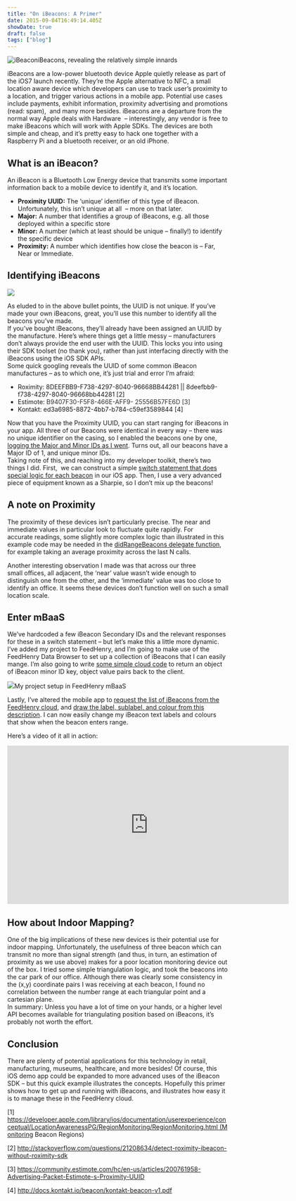 ```yaml
---
title: "On iBeacons: A Primer"
date: 2015-09-04T16:49:14.405Z
showDate: true
draft: false
tags: ["blog"]
---
```



<span style="width: 200px;" class="alignright">![iBeacon](http://res.cloudinary.com/cianclarke/image/upload/v1398958054/beacons_cfau9p.jpg)iBeacons, revealing the relatively simple innards
</span>
  
iBeacons are a low-power bluetooth device Apple quietly release as part of the iOS7 launch recently. They’re the Apple alternative to NFC, a small location aware device which developers can use to track user’s proximity to a location, and trigger various actions in a mobile app. Potential use cases include payments, exhibit information, proximity advertising and promotions (read: spam),  and many more besides. iBeacons are a departure from the normal way Apple deals with Hardware  – interestingly, any vendor is free to make iBeacons which will work with Apple SDKs. The devices are both simple and cheap, and it’s pretty easy to hack one together with a Raspberry Pi and a bluetooth receiver, or an old iPhone.


## What is an iBeacon?

An iBeacon is a Bluetooth Low Energy device that transmits some important information back to a mobile device to identify it, and it’s location.

- **Proximity UUID:** The ‘unique’ identifier of this type of iBeacon. Unfortunately, this isn’t unique at all  – more on that later.
- **Major:** A number that identifies a group of iBeacons, e.g. all those deployed within a specific store
- **Minor:** A number (which at least should be unique – finally!) to identify the specific device
- **Proximity:** A number which identifies how close the beacon is – Far, Near or Immediate.


## Identifying iBeacons

<span class="alignright">![](http://res.cloudinary.com/cianclarke/image/upload/c_scale,w_225/v1398957797/photo1_1_k7twsu.jpg)</span>
  
As eluded to in the above bullet points, the UUID is not unique. If you’ve made your own iBeacons, great, you’ll use this number to identify all the beacons you’ve made.  
 If you’ve bought iBeacons, they’ll already have been assigned an UUID by the manufacture. Here’s where things get a little messy – manufacturers don’t always provide the end user with the UUID. This locks you into using their SDK toolset (no thank you), rather than just interfacing directly with the iBeacons using the iOS SDK APIs.  
 Some quick googling reveals the UUID of some common iBeacon manufactures – as to which one, it’s just trial and error I’m afraid:

- Roximity: 8DEEFBB9-F738-4297-8040-96668BB44281 || 8deefbb9-f738-4297-8040-96668bb44281 [2]
- Estimote: <span style="color: #333333;">B9407F30-F5F8-466E-AFF9- 25556B57FE6D [3]</span>
- Kontakt: ed3a6985-8872-4bb7-b784-c59ef3589844 [4]

Now that you have the Proximity UUID, you can start ranging for iBeacons in your app. All three of our Beacons were identical in every way – there was no unique identifier on the casing, so I enabled the beacons one by one, [logging the Major and Minor IDs as I went](https://github.com/cianclarke/iBeacons-primer/blob/hardcoded-beacons/BeaconReceiver/ViewController.m#L79). Turns out, all our beacons have a Major ID of 1, and unique minor IDs.  
 Taking note of this, and reaching into my developer toolkit, there’s two things I did. First,  we can construct a simple [switch statement that does special logic for each beacon](https://github.com/cianclarke/iBeacons-primer/blob/hardcoded-beacons/BeaconReceiver/ViewController.m#L82-L105) in our iOS app. Then, I use a very advanced piece of equipment known as a Sharpie, so I don’t mix up the beacons!


## A note on Proximity

The proximity of these devices isn’t particularly precise. The near and immediate values in particular look to fluctuate quite rapidly. For accurate readings, some slightly more complex logic than illustrated in this example code may be needed in the [didRangeBeacons delegate function](https://github.com/cianclarke/iBeacons-primer/blob/hardcoded-beacons/BeaconReceiver/ViewController.m#L53), for example taking an average proximity across the last N calls.

Another interesting observation I made was that across our three small offices, all adjacent, the ‘near’ value wasn’t wide enough to distinguish one from the other, and the ‘immediate’ value was too close to identify an office. It seems these devices don’t function well on such a small location scale.


## Enter mBaaS

We’ve hardcoded a few iBeacon Secondary IDs and the relevant responses for these in a switch statement – but let’s make this a little more dynamic. I’ve added my project to FeedHenry, and I’m going to make use of the FeedHenry Data Browser to set up a collection of iBeacons that I can easily mange. I’m also going to write [some simple cloud code](https://gist.github.com/cianclarke/272fae631ab34ac38161#file-beacons-js-L5-L19) to return an object of iBeacon minor ID key, object value pairs back to the client.

<span class="" id="attachment_646" style="width: 604px">![](http://res.cloudinary.com/cianclarke/image/upload/v1398957033/Screen_Shot_2014-05-01_at_11_10_02_qdolou.png)My project setup in FeedHenry mBaaS

</span>

Lastly, I’ve altered the mobile app to [request the list of iBeacons from the FeedHenry cloud](https://github.com/cianclarke/iBeacons-primer/blob/master/BeaconReceiver/ViewController.m#L40-L56), and [draw the label, sublabel, and colour from this description](https://github.com/cianclarke/iBeacons-primer/blob/master/BeaconReceiver/ViewController.m#L92-L102). I can now easily change my iBeacon text labels and colours that show when the beacon enters range.

Here’s a video of it all in action:

<iframe allowfullscreen="" frameborder="0" height="360" src="http://www.youtube.com/embed/E9XkkeTpxNg?feature=oembed" width="640"></iframe>


## How about Indoor Mapping?

One of the big implications of these new devices is their potential use for indoor mapping. Unfortunately, the usefulness of three beacon which can transmit no more than signal strength (and thus, in turn, an estimation of proximity as we use above) makes for a poor location monitoring device out of the box. I tried some simple triangulation logic, and took the beacons into the car park of our office. Although there was clearly some consistency in the (x,y) coordinate pairs I was receiving at each beacon, I found no correlation between the number range at each triangular point and a cartesian plane.  
 In summary: Unless you have a lot of time on your hands, or a higher level API becomes available for triangulating position based on iBeacons, it’s probably not worth the effort.


## Conclusion

There are plenty of potential applications for this technology in retail, manufacturing, museums, healthcare, and more besides! Of course, this iOS demo app could be expanded to more advanced uses of the iBeacon SDK – but this quick example illustrates the concepts. Hopefully this primer shows how to get up and running with iBeacons, and illustrates how easy it is to manage these in the FeedHenry cloud.

[1] https://developer.apple.com/library/ios/documentation/userexperience/conceptual/LocationAwarenessPG/RegionMonitoring/RegionMonitoring.html (Monitoring Beacon Regions)

[2] http://stackoverflow.com/questions/21208634/detect-roximity-ibeacon-without-roximity-sdk

[3] https://community.estimote.com/hc/en-us/articles/200761958-Advertising-Packet-Estimote-s-Proximity-UUID

[4] http://docs.kontakt.io/beacon/kontakt-beacon-v1.pdf



